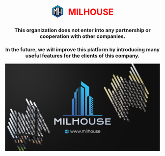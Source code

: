 <h1 align="center">
  <img align="center" src="/assets/img/icons/webIcons/favicon-96x96.png" style="padding: 0 8px 8px 0; max-height: 40px;" />
  <span style="color: red">MILHOUSE</span>
</h1>

<h3 align="center">This organization does not enter into any partnership or cooperation with other companies.</h3>

<h3 align="center">In the future, we will improve this platform by introducing many useful features for the clients of this company.</h3>

<img align="center" src="/assets/img/other/githubIntro.png"/>
